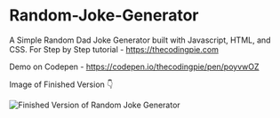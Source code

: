 # Random-Joke-Generator
A Simple Random Dad Joke Generator built with Javascript, HTML, and CSS. For Step by Step tutorial - https://thecodingpie.com

Demo on Codepen - https://codepen.io/thecodingpie/pen/poyvwOZ

Image of Finished Version 👇


![Finished Version of Random Joke Generator](https://i.ibb.co/dgB3FhY/banner.png)
